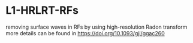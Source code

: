 # L1-HRLRT-RFs
removing surface waves in RFs by using high-resolution Radon transform
more details can be found in https://doi.org/10.1093/gji/ggac260
